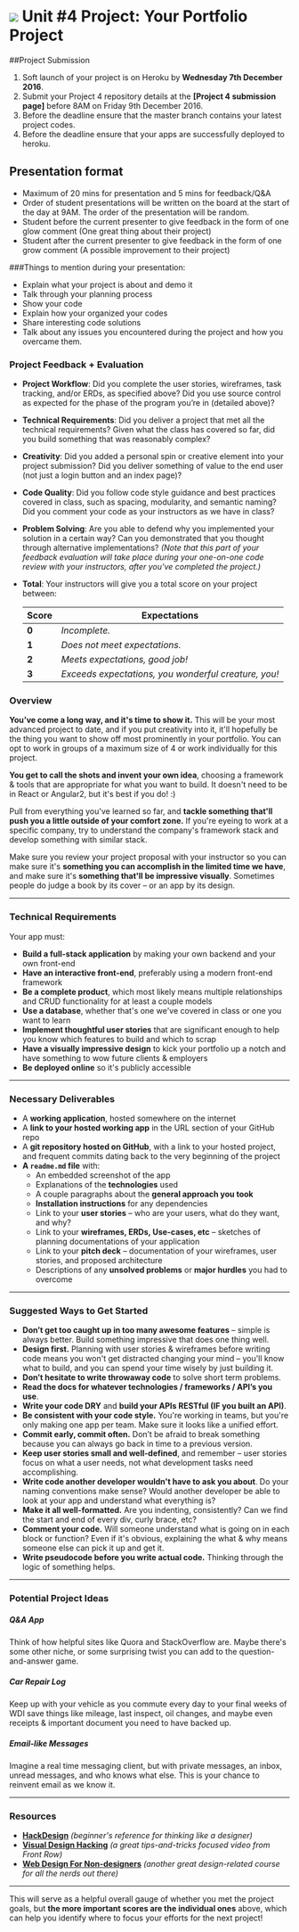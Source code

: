 # ![](https://ga-dash.s3.amazonaws.com/production/assets/logo-9f88ae6c9c3871690e33280fcf557f33.png) Unit #4 Project: Your Portfolio Project

##Project Submission
1. Soft launch of your project is on Heroku by **Wednesday 7th December 2016**.
2. Submit your Project 4 repository details at the **[Project 4 submission page]** before 8AM on Friday 9th December 2016. 
2. Before the deadline ensure that the master branch contains your latest project codes.
3. Before the deadline ensure that your apps are successfully deployed to heroku.

## Presentation format
* Maximum of 20 mins for presentation and 5 mins for feedback/Q&A
* Order of student presentations will be written on the board at the start of the day at 9AM. The order of the presentation will be random. 
* Student before the current presenter to give feedback in the form of one glow comment (One great thing about their project)
* Student after the current presenter to give feedback in the form of one grow comment (A possible improvement to their project)

###Things to mention during your presentation: 
* Explain what your project is about and demo it
* Talk through your planning process
* Show your code
* Explain how your organized your codes
* Share interesting code solutions
* Talk about any issues you encountered during the project and how you overcame them.

### Project Feedback + Evaluation

* __Project Workflow__: Did you complete the user stories, wireframes, task tracking, and/or ERDs, as specified above? Did you use source control as expected for the phase of the program you’re in (detailed above)?

* __Technical Requirements__: Did you deliver a project that met all the technical requirements? Given what the class has covered so far, did you build something that was reasonably complex?

* __Creativity__: Did you added a personal spin or creative element into your project submission? Did you deliver something of value to the end user (not just a login button and an index page)?

* __Code Quality__: Did you follow code style guidance and best practices covered in class, such as spacing, modularity, and semantic naming? Did you comment your code as your instructors as we have in class?

* __Problem Solving__: Are you able to defend why you implemented your solution in a certain way? Can you demonstrated that you thought through alternative implementations? _(Note that this part of your feedback evaluation will take place during your one-on-one code review with your instructors, after you've completed the project.)_

* __Total__: Your instructors will give you a total score on your project between:

    Score | Expectations
    ----- | ------------
    **0** | _Incomplete._
    **1** | _Does not meet expectations._
    **2** | _Meets expectations, good job!_
    **3** | _Exceeds expectations, you wonderful creature, you!_
    
### Overview

**You’ve come a long way, and it's time to show it.** This will be your most advanced project to date, and if you put creativity into it, it'll hopefully be the thing you want to show off most prominently in your portfolio. You can opt to work in groups of a maximum size of 4 or work individually for this project.

**You get to call the shots and invent your own idea**, choosing a framework & tools that are appropriate for what you want to build. It doesn't need to be in React or Angular2, but it's best if you do! :)

Pull from everything you've learned so far, and **tackle something that'll push you a little outside of your comfort zone.** If you're eyeing to work at a specific company, try to understand the company's framework stack and develop something with similar stack.

Make sure you review your project proposal with your instructor so you can make sure it's **something you can accomplish in the limited time we have**, and make sure it's **something that'll be impressive visually**. Sometimes people do judge a book by its cover – or an app by its design.

---

### Technical Requirements

Your app must:

* **Build a full-stack application** by making your own backend and your own front-end
* **Have an interactive front-end**, preferably using a modern front-end framework
* **Be a complete product**, which most likely means multiple relationships and CRUD functionality for at least a couple models
* **Use a database**, whether that's one we've covered in class or one you want to learn
* **Implement thoughtful user stories** that are significant enough to help you know which features to build and which to scrap
* **Have a visually impressive design** to kick your portfolio up a notch and have something to wow future clients & employers
* **Be deployed online** so it's publicly accessible

---

### Necessary Deliverables

* A **working application**, hosted somewhere on the internet
* A **link to your hosted working app** in the URL section of your GitHub repo
* A **git repository hosted on GitHub**, with a link to your hosted project, and frequent commits dating back to the very beginning of the project
* **A ``readme.md`` file** with:
    * An embedded screenshot of the app
    * Explanations of the **technologies** used
    * A couple paragraphs about the **general approach you took**
    * **Installation instructions** for any dependencies
    * Link to your **user stories** – who are your users, what do they want, and why?
    * Link to your **wireframes, ERDs, Use-cases, etc** – sketches of planning documentations of your application
    * Link to your **pitch deck** – documentation of your wireframes, user stories, and proposed architecture
    * Descriptions of any **unsolved problems** or **major hurdles** you had to overcome

---

### Suggested Ways to Get Started

* **Don’t get too caught up in too many awesome features** – simple is always better. Build something impressive that does one thing well.
* **Design first.** Planning with user stories & wireframes before writing code means you won't get distracted changing your mind – you'll know what to build, and you can spend your time wisely by just building it.
* **Don’t hesitate to write throwaway code** to solve short term problems.
* **Read the docs for whatever technologies / frameworks / API’s you use**.
* **Write your code DRY** and **build your APIs RESTful (IF you built an API)**.
* **Be consistent with your code style.** You're working in teams, but you're only making one app per team. Make sure it looks like a unified effort.
* **Commit early, commit often.** Don’t be afraid to break something because you can always go back in time to a previous version.
* **Keep user stories small and well-defined**, and remember – user stories focus on what a user needs, not what development tasks need accomplishing.
* **Write code another developer wouldn't have to ask you about**. Do your naming conventions make sense? Would another developer be able to look at your app and understand what everything is?
* **Make it all well-formatted.** Are you indenting, consistently? Can we find the start and end of every div, curly brace, etc?
* **Comment your code.** Will someone understand what is going on in each block or function? Even if it's obvious, explaining the what & why means someone else can pick it up and get it.
* **Write pseudocode before you write actual code.** Thinking through the logic of something helps.

---

### Potential Project Ideas

##### Q&A App
Think of how helpful sites like Quora and StackOverflow are. Maybe there's some other niche, or some surprising twist you can add to the question-and-answer game.

##### Car Repair Log
Keep up with your vehicle as you commute every day to your final weeks of WDI save things like mileage, last inspect, oil changes, and maybe even receipts & important document you need to have backed up.

##### Email-like Messages
Imagine a real time messaging client, but with private messages, an inbox, unread messages, and who knows what else. This is your chance to reinvent email as we know it.

---

### Resources

* **[HackDesign](https://hackdesign.org/lessons)** _(beginner's reference for thinking like a designer)_
* **[Visual Design Hacking](https://generalassemb.ly/online/videos/visual-design-hacking)** _(a great tips-and-tricks focused video from Front Row)_
* **[Web Design For Non-designers](https://generalassemb.ly/online/videos/web-design-for-non-designers)** _(another great design-related course for all the nerds out there)_

---

 This will serve as a helpful overall gauge of whether you met the project goals, but __the more important scores are the individual ones__ above, which can help you identify where to focus your efforts for the next project!
